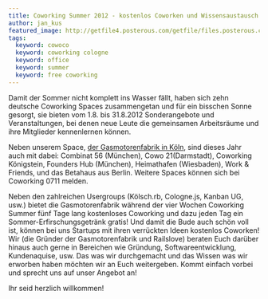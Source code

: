 ```yaml
---
title: Coworking Summer 2012 - kostenlos Coworken und Wissensaustausch mit Railslove
author: jan_kus
featured_image: http://getfile4.posterous.com/getfile/files.posterous.com/temp-2012-08-03/slpBddaEnfAeyGCEowjhyhfFBwzgcmbajEbAzaCfbjIgAbcuvcnjCDlDqfdG/deskmag-coworking-2647.jpeg.scaled1000.jpg
tags:
  keyword: cowoco
  keyword: coworking cologne
  keyword: office
  keyword: summer
  keyword: free coworking
---
```

Damit der Sommer nicht komplett ins Wasser fällt, haben sich zehn deutsche Coworking Spaces zusammengetan und für ein bisschen Sonne gesorgt, sie bieten vom 1.8. bis 31.8.2012 Sonderangebote und Veranstaltungen, bei denen neue Leute die gemeinsamen Arbeitsräume und ihre Mitglieder kennenlernen können.

Neben unserem Space, [der Gasmotorenfabrik in Köln](http://cowoco.heroku.com/spaces/3), sind dieses Jahr auch mit dabei: Combinat 56 (München), Cowo 21(Darmstadt), Coworking Königstein, Founders Hub (München), Heimathafen (Wiesbaden), Work & Friends, und das Betahaus aus Berlin. Weitere Spaces können sich bei Coworking 0711 melden.

Neben den zahlreichen Usergroups (Kölsch.rb, Cologne.js, Kanban UG, usw.) bietet die Gasmotorenfabrik während der vier Wochen Coworking Summer fünf Tage lang kostenloses Coworking und dazu jeden Tag ein Sommer-Erfirschungsgetränk gratis! Und damit die Bude auch schön voll ist, können bei uns Startups mit ihren verrückten Ideen kostenlos Coworken! Wir (die Gründer der Gasmotorenfabrik und Railslove) beraten Euch darüber hinaus auch gerne in Bereichen wie Gründung, Softwareentwicklung, Kundenaquise, usw. Das was wir durchgemacht und das Wissen was wir erworben haben möchten wir an Euch weitergeben. Kommt einfach vorbei und sprecht uns auf unser Angebot an!

Ihr seid herzlich willkommen!
